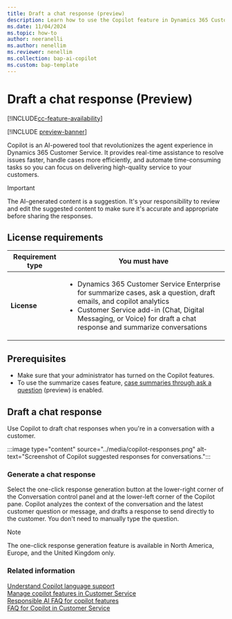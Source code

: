 ```yaml
---
title: Draft a chat response (preview)
description: Learn how to use the Copilot feature in Dynamics 365 Customer Service to draft chat responses.
ms.date: 11/04/2024
ms.topic: how-to
author: neeranelli
ms.author: nenellim
ms.reviewer: nenellim
ms.collection: bap-ai-copilot
ms.custom: bap-template
---
```


# Draft a chat response (Preview)

[!INCLUDE[cc-feature-availability](../includes/cc-feature-availability.md)]

[!INCLUDE [preview-banner](~/../shared-content/shared/preview-includes/preview-note-d365.md)]

Copilot is an AI-powered tool that revolutionizes the agent experience in Dynamics 365 Customer Service. It provides real-time assistance to resolve issues faster, handle cases more efficiently, and automate time-consuming tasks so you can focus on delivering high-quality service to your customers.

> [!IMPORTANT]
> The AI-generated content is a suggestion. It's your responsibility to review and edit the suggested content to make sure it's accurate and appropriate before sharing the responses.

## License requirements

| Requirement type | You must have |  
|-----------------------|---------|
| **License** | <ul><li>Dynamics 365 Customer Service Enterprise for summarize cases, ask a question, draft emails, and copilot analytics</li><li>Customer Service add-in (Chat, Digital Messaging, or Voice) for draft a chat response and summarize conversations</li></ul> |

## Prerequisites

- Make sure that your administrator has turned on the Copilot features.
- To use the summarize cases feature, [case summaries through ask a question](/dynamics365/customer-service/administer/enable-ask-summarize-cases) (preview) is enabled.

## Draft a chat response

Use Copilot to draft chat responses when you're in a conversation with a customer.

:::image type="content" source="../media/copilot-responses.png" alt-text="Screenshot of Copilot suggested responses for conversations.":::

### Generate a chat response

Select the one-click response generation button at the lower-right corner of the Conversation control panel and at the lower-left corner of the Copilot pane. Copilot analyzes the context of the conversation and the latest customer question or message, and drafts a response to send directly to the customer. You don't need to manually type the question.

> [!NOTE]
> The one-click response generation feature is available in North America, Europe, and the United Kingdom only.

### Related information

[Understand Copilot language support](copilot-language-support.md)  
[Manage copilot features in Customer Service](/dynamics365/customer-service/administer/configure-copilot-features)  
[Responsible AI FAQ for copilot features](/dynamics365/customer-service/implement/faq-responsible-ai-copilot)   
[FAQ for Copilot in Customer Service](/dynamics365/customer-service/administer/faq-copilot-features)  
